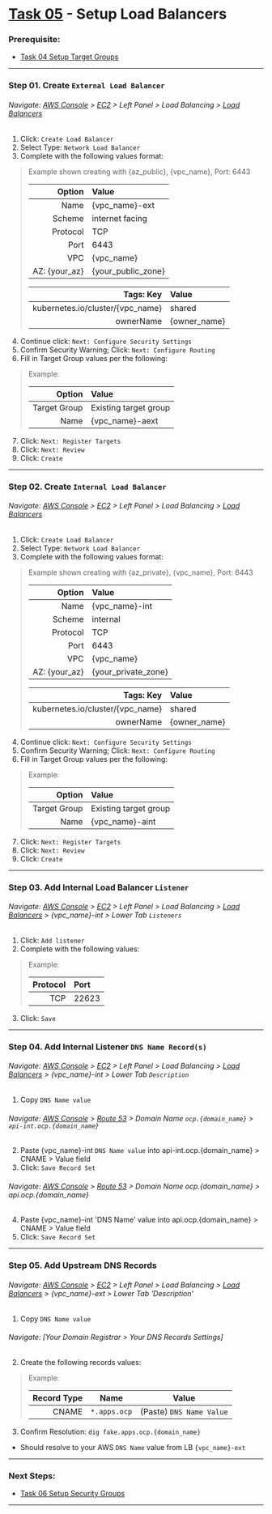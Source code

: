 # [Task 05](../tasks/loadbalancer/) - Setup Load Balancers
### Prerequisite:
  + [Task 04 Setup Target Groups]
---------------------------------------------------------------------------------
### Step 01\. Create `External Load Balancer`
###### Navigate: [AWS Console] > [EC2] > Left Panel > Load Balancing > [Load Balancers]

  1. Click: `Create Load Balancer`
  2. Select Type: `Network Load Balancer`
  3. Complete with the following values format:    
> Example shown creating with {az_public}, {vpc_name}, Port: 6443
>
>   | Option            | Value                 |
>   |------------------:|:----------------------|
>   | Name              | {vpc_name}-ext        |
>   | Scheme            | internet facing       |
>   | Protocol          | TCP                   |
>   | Port              | 6443                  |
>   | VPC               | {vpc_name}            |
>   | AZ: {your_az}     | {your_public_zone}    |
>
>   | Tags: Key                        | Value        |
>   |---------------------------------:|:-------------|
>   | kubernetes.io/cluster/{vpc_name} | shared       |
>   | ownerName                        | {owner_name} |
>

  4. Continue click: `Next: Configure Security Settings`
  5. Confirm Security Warning; Click: `Next: Configure Routing`
  6. Fill in Target Group values per the following:
> Example:
>
>   | Option            | Value                 |
>   |------------------:|:----------------------|
>   | Target Group      | Existing target group |
>   | Name              | {vpc_name}-aext       |
>

  7. Click: `Next: Register Targets`
  8. Click: `Next: Review`
  9. Click: `Create`

---------------------------------------------------------------------------------
### Step 02\. Create `Internal Load Balancer`
###### Navigate: [AWS Console] > [EC2] > Left Panel > Load Balancing > [Load Balancers]

  1. Click: `Create Load Balancer`
  2. Select Type: `Network Load Balancer`
  3. Complete with the following values format:    
> Example shown creating with {az_private}, {vpc_name}, Port: 6443
>
>   | Option            | Value                 |
>   |------------------:|:----------------------|
>   | Name              | {vpc_name}-int        |
>   | Scheme            | internal              |
>   | Protocol          | TCP                   |
>   | Port              | 6443                  |
>   | VPC               | {vpc_name}            |
>   | AZ: {your_az}     | {your_private_zone}   |
>
>   | Tags: Key                        | Value        |
>   |---------------------------------:|:-------------|
>   | kubernetes.io/cluster/{vpc_name} | shared       |
>   | ownerName                        | {owner_name} |
>

  4. Continue click: `Next: Configure Security Settings`
  5. Confirm Security Warning; Click: `Next: Configure Routing`
  6. Fill in Target Group values per the following:
> Example:
>   
>   | Option            | Value                 |
>   |------------------:|:----------------------|
>   | Target Group      | Existing target group |
>   | Name              | {vpc_name}-aint       |

  7. Click: `Next: Register Targets`
  8. Click: `Next: Review`
  9. Click: `Create`

---------------------------------------------------------------------------------
### Step 03\. Add Internal Load Balancer `Listener` 
###### Navigate: [AWS Console] > [EC2] > Left Panel > Load Balancing > [Load Balancers] > {vpc_name}-int > Lower Tab `Listeners`
  1. Click: `Add listener`
  2. Complete with the following values:
> Example:
>   
>   | Protocol | Port   |
>   |---------:|:-------|
>   | TCP      | 22623  |
>

  3. Click: `Save`

---------------------------------------------------------------------------------
### Step 04\. Add Internal Listener `DNS Name Record(s)`
###### Navigate: [AWS Console] > [EC2] > Left Panel > Load Balancing > [Load Balancers] > {vpc_name}-int > Lower Tab `Description`
  1. Copy `DNS Name value` 

###### Navigate: [AWS Console] > [Route 53] > Domain Name `ocp.{domain_name}` > `api-int.ocp.{domain_name}`
  2. Paste {vpc\_name}-int `DNS Name value` into api-int.ocp.{domain\_name} > CNAME > Value field
  3. Click: `Save Record Set`

###### Navigate: [AWS Console] > [Route 53] > Domain Name ocp.{domain_name} > api.ocp.{domain_name}
  4. Paste {vpc\_name}-int 'DNS Name' value into api.ocp.{domain\_name} > CNAME > Value field
  5. Click: `Save Record Set`

---------------------------------------------------------------------------------
### Step 05\. Add Upstream DNS Records
###### Navigate: [AWS Console] > [EC2] > Left Panel > Load Balancing > [Load Balancers] > {vpc_name}-ext > Lower Tab 'Description'
  1. Copy `DNS Name value` 

###### Navigate: [Your Domain Registrar > Your DNS Records Settings]
  2. Create the following records values:
> Example:
>   
>   | Record Type       | Name                   | Value                       |
>   |------------------:|:----------------------:|-----------------------------|
>   | CNAME             | ` *.apps.ocp `         | (Paste) `DNS Name Value`    |
>

  3. Confirm Resolution: `dig fake.apps.ocp.{domain_name}`
  - Should resolve to your AWS `DNS Name` value from LB `{vpc_name}-ext`

---------------------------------------------------------------------------------
### Next Steps:
  + [Task 06 Setup Security Groups]
--------------------------------------------------------------------------------
[Task 04 Setup Target Groups]:../manual/04_TargetGroups.md
[Task 06 Setup Security Groups]:../manual/06_SecurityGroups.md
[AWS Console]:https://console.amazonaws-us-gov.com/console/home
[EC2]:https://console.amazonaws-us-gov.com/ec2/home
[Route 53]:https://console.amazonaws-us-gov.com/route53/home
[Target Groups]:https://console.amazonaws-us-gov.com/ec2/home#TargetGroups
[Load Balancers]:https://console.amazonaws-us-gov.com/ec2/v2/home#LoadBalancers
